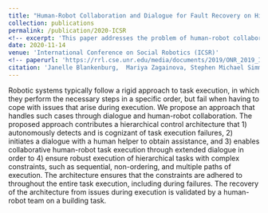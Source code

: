 ```yaml
---
title: "Human-Robot Collaboration and Dialogue for Fault Recovery on Hierarchical Tasks"
collection: publications
permalink: /publication/2020-ICSR
<!-- excerpt: 'This paper addresses the problem of human-robot collaborative task execution for hierarchical task plans. **Best Paper Award Finalist**' -->
date: 2020-11-14
venue: 'International Conference on Social Robotics (ICSR)'
<!-- paperurl: 'https://rrl.cse.unr.edu/media/documents/2019/ONR_2019_ICSR_Collaborative_Human_Robot_Task.pdf' -->
citation: 'Janelle Blankenburg,  Mariya Zagainova, Stephen Michael Simmons, Gabrielle Talavera, Monica Nicolescu, David Feil-Seifer. "Human-Robot Collaboration and Dialogue for Fault Recovery on Hierarchical Tasks." In International Conference on Social Robotics, Golden, Colorado, Nov 2020.'
---
```

Robotic systems typically follow a rigid approach to task execution, in which they perform the necessary steps in a specific order, but fail when having to cope with issues that arise during execution. We propose an approach that handles such cases through dialogue and human-robot collaboration. The proposed approach contributes a hierarchical control architecture that 1) autonomously detects and is cognizant of task execution failures, 2) initiates a dialogue with a human helper to obtain assistance, and 3) enables collaborative human-robot task execution through extended dialogue in order to 4) ensure robust execution of hierarchical tasks with complex constraints, such as sequential, non-ordering, and multiple paths of execution. The architecture ensures that the constraints are adhered to throughout the entire task execution, including during failures. The recovery of the architecture from issues during execution is validated by a human-robot team on a building task. 